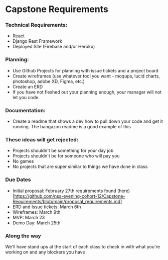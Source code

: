 # Capstone Requirements

### Technical Requirements:
- React
- Django Rest Framework
- Deployed Site (Firebase and/or Heroku)

### Planning:
- Use Github Projects for planning with issue tickets and a project board
- Create wireframes (use whatever tool you want - moqups, lucid charts, photoshop, adobe XD, Figma, etc.)
- Create an ERD
- If you have not fleshed out your planning enough, your manager will not let you code.

### Documentation:
- Create a readme that shows a dev how to pull down your code and get it running. The bangazon readme is a good example of this

### These ideas will get rejected:
- Projects shouldn't be something for your day job
- Projects shouldn't be for someone who will pay you
- No games
- No projects that are super similar to things we have done in class


### Due Dates
- Initial proposal: February 27th requirements found (here)[https://github.com/nss-evening-cohort-12/Capstone-Requirements/blob/main/proposal_requirements.md]
- ERD and Issue tickets: March 6th
- Wireframes: March 9th
- MVP: March 23
- Demo Day: March 25th 

### Along the way
We'll have stand ups at the start of each class to check in with what you're working on and any blockers you have
